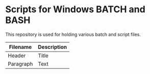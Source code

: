# Scripts for Windows BATCH and BASH
This repository is used for holding various batch and script files. 

| Filename      | Description |
| ----------- | ----------- |
| Header      | Title       |
| Paragraph   | Text        |
